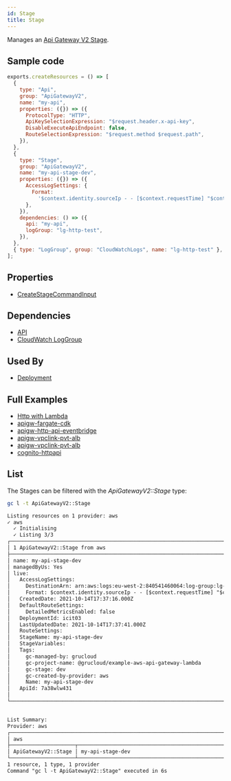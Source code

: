 ```yaml
---
id: Stage
title: Stage
---
```


Manages an [Api Gateway V2 Stage](https://console.aws.amazon.com/apigateway/main/apis).

## Sample code

```js
exports.createResources = () => [
  {
    type: "Api",
    group: "ApiGatewayV2",
    name: "my-api",
    properties: ({}) => ({
      ProtocolType: "HTTP",
      ApiKeySelectionExpression: "$request.header.x-api-key",
      DisableExecuteApiEndpoint: false,
      RouteSelectionExpression: "$request.method $request.path",
    }),
  },
  {
    type: "Stage",
    group: "ApiGatewayV2",
    name: "my-api-stage-dev",
    properties: ({}) => ({
      AccessLogSettings: {
        Format:
          '$context.identity.sourceIp - - [$context.requestTime] "$context.httpMethod $context.routeKey $context.protocol" $context.status $context.responseLength $context.requestId',
      },
    }),
    dependencies: () => ({
      api: "my-api",
      logGroup: "lg-http-test",
    }),
  },
  { type: "LogGroup", group: "CloudWatchLogs", name: "lg-http-test" },
];
```

## Properties

- [CreateStageCommandInput](https://docs.aws.amazon.com/AWSJavaScriptSDK/v3/latest/clients/client-apigatewayv2/interfaces/createstagecommandinput.html)

## Dependencies

- [API](./Api.md)
- [CloudWatch LogGroup](../CloudWatchLogs/LogGroup.md)

## Used By

- [Deployment](./Deployment.md)

## Full Examples

- [Http with Lambda](https://github.com/grucloud/grucloud/tree/main/examples/aws/ApiGatewayV2/http-lambda)
- [apigw-fargate-cdk](https://github.com/grucloud/grucloud/tree/main/examples/aws/serverless-patterns/apigw-fargate-cdk)
- [apigw-http-api-eventbridge](https://github.com/grucloud/grucloud/tree/main/examples/aws/serverless-patterns/apigw-http-api-eventbridge)
- [apigw-vpclink-pvt-alb](https://github.com/grucloud/grucloud/tree/main/examples/aws/serverless-patterns/apigw-vpclink-pvt-alb)
- [apigw-vpclink-pvt-alb](https://github.com/grucloud/grucloud/tree/main/examples/aws/serverless-patterns/apigw-websocket-api-lambda)
- [cognito-httpapi](https://github.com/grucloud/grucloud/tree/main/examples/aws/serverless-patterns/cognito-httpapi)

## List

The Stages can be filtered with the _ApiGatewayV2::Stage_ type:

```sh
gc l -t ApiGatewayV2::Stage
```

```txt
Listing resources on 1 provider: aws
✓ aws
  ✓ Initialising
  ✓ Listing 3/3
┌────────────────────────────────────────────────────────────────────────────────────┐
│ 1 ApiGatewayV2::Stage from aws                                                     │
├────────────────────────────────────────────────────────────────────────────────────┤
│ name: my-api-stage-dev                                                             │
│ managedByUs: Yes                                                                   │
│ live:                                                                              │
│   AccessLogSettings:                                                               │
│     DestinationArn: arn:aws:logs:eu-west-2:840541460064:log-group:lg-http-test     │
│     Format: $context.identity.sourceIp - - [$context.requestTime] "$context.httpM… │
│   CreatedDate: 2021-10-14T17:37:16.000Z                                            │
│   DefaultRouteSettings:                                                            │
│     DetailedMetricsEnabled: false                                                  │
│   DeploymentId: icit03                                                             │
│   LastUpdatedDate: 2021-10-14T17:37:41.000Z                                        │
│   RouteSettings:                                                                   │
│   StageName: my-api-stage-dev                                                      │
│   StageVariables:                                                                  │
│   Tags:                                                                            │
│     gc-managed-by: grucloud                                                        │
│     gc-project-name: @grucloud/example-aws-api-gateway-lambda                      │
│     gc-stage: dev                                                                  │
│     gc-created-by-provider: aws                                                    │
│     Name: my-api-stage-dev                                                         │
│   ApiId: 7a38wlw431                                                                │
│                                                                                    │
└────────────────────────────────────────────────────────────────────────────────────┘


List Summary:
Provider: aws
┌───────────────────────────────────────────────────────────────────────────────────┐
│ aws                                                                               │
├─────────────────────┬─────────────────────────────────────────────────────────────┤
│ ApiGatewayV2::Stage │ my-api-stage-dev                                            │
└─────────────────────┴─────────────────────────────────────────────────────────────┘
1 resource, 1 type, 1 provider
Command "gc l -t ApiGatewayV2::Stage" executed in 6s
```
